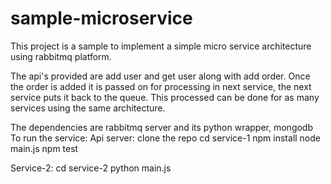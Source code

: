 # sample-microservice
This project is a sample to implement a simple micro service architecture using rabbitmq platform.

The api's provided are add user and get user along with add order.
Once the order is added it is passed on for processing in next service, the next service puts it back to the queue. This processed can be done for as many services using the same architecture.

The dependencies are rabbitmq server and its python wrapper, mongodb
To run the service:
Api server:
clone the repo
cd service-1
npm install
node main.js
npm test <to verfiy if everything is working fine>
 
 
 Service-2:
 cd service-2
 python main.js
